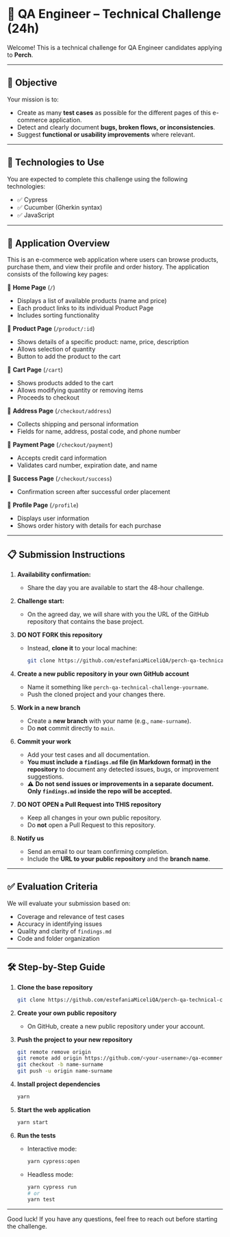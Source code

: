 # 🧪 QA Engineer – Technical Challenge (24h)

Welcome! This is a technical challenge for QA Engineer candidates applying to **Perch**.

---

## 🎯 Objective

Your mission is to:

- Create as many **test cases** as possible for the different pages of this e-commerce application.
- Detect and clearly document **bugs, broken flows, or inconsistencies**.
- Suggest **functional or usability improvements** where relevant.

---

## 🧰 Technologies to Use

You are expected to complete this challenge using the following technologies:

- ✅ Cypress  
- ✅ Cucumber (Gherkin syntax)  
- ✅ JavaScript

---

## 🛒 Application Overview

This is an e-commerce web application where users can browse products, purchase them, and view their profile and order history. The application consists of the following key pages:

🔹 **Home Page** (`/`)  
- Displays a list of available products (name and price)  
- Each product links to its individual Product Page  
- Includes sorting functionality  

🔹 **Product Page** (`/product/:id`)  
- Shows details of a specific product: name, price, description  
- Allows selection of quantity  
- Button to add the product to the cart  

🔹 **Cart Page** (`/cart`)  
- Shows products added to the cart  
- Allows modifying quantity or removing items  
- Proceeds to checkout  

🔹 **Address Page** (`/checkout/address`)  
- Collects shipping and personal information  
- Fields for name, address, postal code, and phone number  

🔹 **Payment Page** (`/checkout/payment`)  
- Accepts credit card information  
- Validates card number, expiration date, and name  

🔹 **Success Page** (`/checkout/success`)  
- Confirmation screen after successful order placement  

🔹 **Profile Page** (`/profile`)  
- Displays user information  
- Shows order history with details for each purchase  

---

## 📋 Submission Instructions

1. **Availability confirmation:**  
   - Share the day you are available to start the 48-hour challenge.

2. **Challenge start:**  
   - On the agreed day, we will share with you the URL of the GitHub repository that contains the base project.

3. **DO NOT FORK this repository**  
   - Instead, **clone it** to your local machine:

     ```bash
     git clone https://github.com/estefaniaMiceliQA/perch-qa-technical-challenge
     ```

4. **Create a new public repository in your own GitHub account**  
   - Name it something like `perch-qa-technical-challenge-yourname`.  
   - Push the cloned project and your changes there.

5. **Work in a new branch**  
   - Create a **new branch** with your name (e.g., `name-surname`).  
   - Do **not** commit directly to `main`.

6. **Commit your work**  
   - Add your test cases and all documentation.  
   - **You must include a `findings.md` file (in Markdown format) in the repository** to document any detected issues, bugs, or improvement suggestions.  
   - ⚠️ **Do not send issues or improvements in a separate document. Only `findings.md` inside the repo will be accepted.**

7. **DO NOT OPEN a Pull Request into THIS repository**  
   - Keep all changes in your own public repository.  
   - Do **not** open a Pull Request to this repository.

8. **Notify us**  
   - Send an email to our team confirming completion.  
   - Include the **URL to your public repository** and the **branch name**.

---

## ✅ Evaluation Criteria

We will evaluate your submission based on:

- Coverage and relevance of test cases
- Accuracy in identifying issues
- Quality and clarity of `findings.md`
- Code and folder organization

---

## 🛠️ Step-by-Step Guide

1. **Clone the base repository**

   ```bash
   git clone https://github.com/estefaniaMiceliQA/perch-qa-technical-challenge
   ```

2. **Create your own public repository**
   
   - On GitHub, create a new public repository under your account.

3. **Push the project to your new repository**

   ```bash
   git remote remove origin
   git remote add origin https://github.com/<your-username>/qa-ecommerce-challenge-yourname.git
   git checkout -b name-surname
   git push -u origin name-surname
   ```

4. **Install project dependencies**
   
   ```bash
   yarn
   ```

5. **Start the web application**
 
   ```bash
   yarn start
   ```
   
6. **Run the tests**
   
   - Interactive mode:
 
      ```bash
      yarn cypress:open
      ```

   - Headless mode:

      ```bash
      yarn cypress run
      # or
      yarn test
      ```
   
---

Good luck! If you have any questions, feel free to reach out before starting the challenge.
